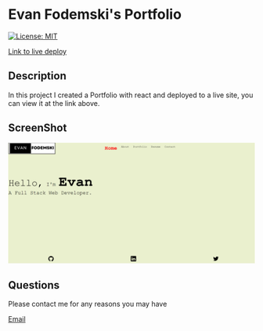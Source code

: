# Evan Fodemski's Portfolio

[![License: MIT](https://img.shields.io/badge/License-MIT-yellow.svg)](https://opensource.org/licenses/MIT)

[Link to live deploy](https://65bc71479f7d553384f7cb6e--endearing-crumble-22cc93.netlify.app/)


## Description
In this project I created a Portfolio with react and deployed to a live site, you can view it at the link above.

## ScreenShot
![Screen Shot of Application](<src/assets/img/Screenshot 2024-02-01 215845.png>)


## Questions

Please contact me for any reasons you may have

[Email](mailto:evanfd05@gmail.com)


